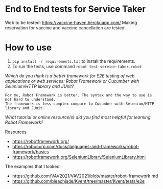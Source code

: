 # End to End tests for Service Taker

Web to be tested: https://vaccine-haven.herokuapp.com/
Making reservation for vaccine and vaccine cancellation are tested.

# How to use
1. `pip install -r requirements.txt` to install the requirements.
2. To run the tests, use command ```robot test-service-taker.robot```

*Which do you think is a better framework for E2E testing of web applications or web services:  Robot Framework or Cucumber with Selenium/HTTP library and JUnit?*
<br/>
```
For me, Robot Framework is better. The syntax and the way to use is not hard to understand. 
The framework is less complex compare to Cucumber with Selenium/HTTP library and JUnit.
```

*What tutorial or online resource(s) did you find most helpful for learning Robot Framework?*

Resources
- https://robotframework.org/
- https://robocorp.com/docs/languages-and-frameworks/robot-framework/basics
- https://robotframework.org/SeleniumLibrary/SeleniumLibrary.html

The examples that I looked
 - https://github.com/VAV2021/VAV2021/blob/master/robot-framework.md
 - https://github.com/bleachjade/Kvent/tree/master/Kvent/tests/e2e